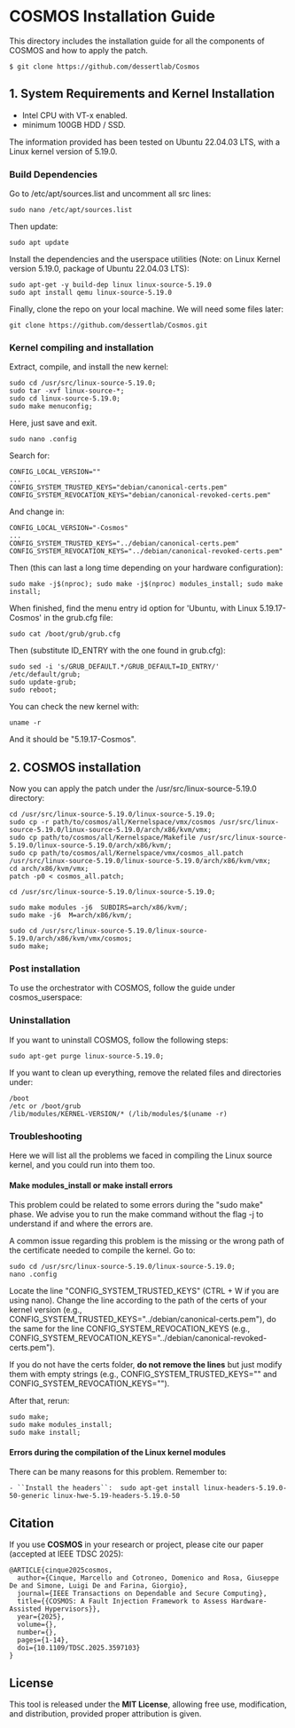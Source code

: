 # COSMOS Installation Guide 

This directory includes the installation guide for all the components of COSMOS and how to apply the patch.

```
$ git clone https://github.com/dessertlab/Cosmos
```

## 1. System Requirements and Kernel Installation

* Intel CPU with VT-x enabled.
* minimum 100GB HDD / SSD. 

The information provided has been tested on Ubuntu 22.04.03 LTS, with a Linux kernel version of 5.19.0. 

### Build Dependencies

Go to /etc/apt/sources.list and uncomment all src lines:

```
sudo nano /etc/apt/sources.list
```

Then update: 

```
sudo apt update
```

Install the dependencies and the userspace utilities (Note: on Linux Kernel version 5.19.0, package of Ubuntu 22.04.03 LTS): 

```
sudo apt-get -y build-dep linux linux-source-5.19.0 
sudo apt install qemu linux-source-5.19.0
```

Finally, clone the repo on your local machine. We will need some files later: 

```
git clone https://github.com/dessertlab/Cosmos.git
```

### Kernel compiling and installation

Extract, compile, and install the new kernel:

```
sudo cd /usr/src/linux-source-5.19.0; 
sudo tar -xvf linux-source-*;
sudo cd linux-source-5.19.0; 
sudo make menuconfig; 
```

Here, just save and exit.

```
sudo nano .config
```

Search for: 

```
CONFIG_LOCAL_VERSION=""
...
CONFIG_SYSTEM_TRUSTED_KEYS="debian/canonical-certs.pem"
CONFIG_SYSTEM_REVOCATION_KEYS="debian/canonical-revoked-certs.pem"
```

And change in: 

```
CONFIG_LOCAL_VERSION="-Cosmos"
...
CONFIG_SYSTEM_TRUSTED_KEYS="../debian/canonical-certs.pem"
CONFIG_SYSTEM_REVOCATION_KEYS="../debian/canonical-revoked-certs.pem"
```

Then (this can last a long time depending on your hardware configuration): 

```
sudo make -j$(nproc); sudo make -j$(nproc) modules_install; sudo make install; 
```

When finished, find the menu entry id option for 'Ubuntu, with Linux 5.19.17-Cosmos' in the grub.cfg file: 

```
sudo cat /boot/grub/grub.cfg
```

Then (substitute ID_ENTRY with the one found in grub.cfg): 

```
sudo sed -i 's/GRUB_DEFAULT.*/GRUB_DEFAULT=ID_ENTRY/' /etc/default/grub;
sudo update-grub;
sudo reboot; 
```

You can check the new kernel with:

```
uname -r
```

And it should be "5.19.17-Cosmos". 

## 2. COSMOS installation 

Now you can apply the patch under the /usr/src/linux-source-5.19.0 directory: 

```
cd /usr/src/linux-source-5.19.0/linux-source-5.19.0;
sudo cp -r path/to/cosmos/all/Kernelspace/vmx/cosmos /usr/src/linux-source-5.19.0/linux-source-5.19.0/arch/x86/kvm/vmx;
sudo cp path/to/cosmos/all/Kernelspace/Makefile /usr/src/linux-source-5.19.0/linux-source-5.19.0/arch/x86/kvm/;
sudo cp path/to/cosmos/all/Kernelspace/vmx/cosmos_all.patch /usr/src/linux-source-5.19.0/linux-source-5.19.0/arch/x86/kvm/vmx;
cd arch/x86/kvm/vmx;
patch -p0 < cosmos_all.patch; 

cd /usr/src/linux-source-5.19.0/linux-source-5.19.0;

sudo make modules -j6  SUBDIRS=arch/x86/kvm/;
sudo make -j6  M=arch/x86/kvm/;

sudo cd /usr/src/linux-source-5.19.0/linux-source-5.19.0/arch/x86/kvm/vmx/cosmos;
sudo make; 
```

### Post installation 

To use the orchestrator with COSMOS, follow the guide under cosmos_userspace: 

### Uninstallation

If you want to uninstall COSMOS, follow the following steps: 

```
sudo apt-get purge linux-source-5.19.0; 
```

If you want to clean up everything, remove the related files and directories under: 

```
/boot
/etc or /boot/grub
/lib/modules/KERNEL-VERSION/* (/lib/modules/$(uname -r)
```

### Troubleshooting

Here we will list all the problems we faced in compiling the Linux source kernel, and you could run into them too. 

#### Make modules_install or make install errors

This problem could be related to some errors during the "sudo make" phase. We advise you to run the make command without the flag -j to understand if and where the errors are. 

A common issue regarding this problem is the missing or the wrong path of the certificate needed to compile the kernel. Go to: 

```
sudo cd /usr/src/linux-source-5.19.0/linux-source-5.19.0;
nano .config
```

Locate the line "CONFIG_SYSTEM_TRUSTED_KEYS" (CTRL + W if you are using nano). Change the line according to the path of the certs of your kernel version (e.g., CONFIG_SYSTEM_TRUSTED_KEYS="../debian/canonical-certs.pem"), do the same for the line CONFIG_SYSTEM_REVOCATION_KEYS (e.g., CONFIG_SYSTEM_REVOCATION_KEYS="../debian/canonical-revoked-certs.pem"). 

If you do not have the certs folder, **do not remove the lines** but just modify them with empty strings (e.g., CONFIG_SYSTEM_TRUSTED_KEYS="" and CONFIG_SYSTEM_REVOCATION_KEYS="").

After that, rerun: 

```
sudo make; 
sudo make modules_install; 
sudo make install; 
```

#### Errors during the compilation of the Linux kernel modules

There can be many reasons for this problem. Remember to: 

    - ``Install the headers``:  sudo apt-get install linux-headers-5.19.0-50-generic linux-hwe-5.19-headers-5.19.0-50


## Citation

If you use **COSMOS** in your research or project, please cite our paper (accepted at IEEE TDSC 2025):

```
@ARTICLE{cinque2025cosmos,
  author={Cinque, Marcello and Cotroneo, Domenico and Rosa, Giuseppe De and Simone, Luigi De and Farina, Giorgio},
  journal={IEEE Transactions on Dependable and Secure Computing}, 
  title={{COSMOS: A Fault Injection Framework to Assess Hardware-Assisted Hypervisors}}, 
  year={2025},
  volume={},
  number={},
  pages={1-14},
  doi={10.1109/TDSC.2025.3597103}
}
```

## License

This tool is released under the **MIT License**, allowing free use, modification, and distribution, provided proper attribution is given.


